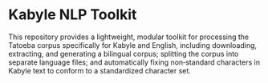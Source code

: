 # Kabyle NLP Toolkit

This repository provides a lightweight, modular toolkit for processing the Tatoeba corpus specifically for Kabyle and English, including downloading, extracting, and generating a bilingual corpus; splitting the corpus into separate language files; and automatically fixing non‑standard characters in Kabyle text to conform to a standardized character set.
